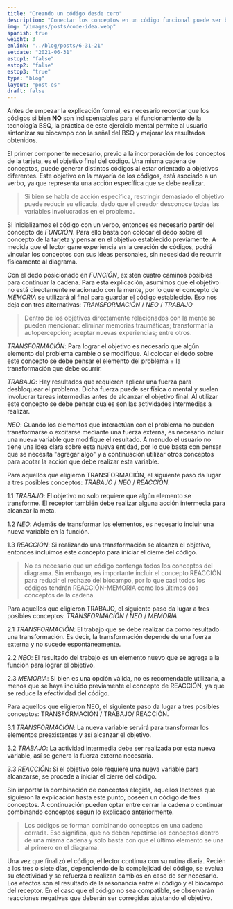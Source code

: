 ```yaml
---
title: "Creando un código desde cero"
description: "Conectar los conceptos en un código funcional puede ser bastante complicado, pero no se preocupe. Esta guía lo ayudará a comprender los pasos lógicos detrás de la creación de un código."
img: "/images/posts/code-idea.webp"
spanish: true
weight: 3
enlink: "../blog/posts/6-31-21"
setdate: "2021-06-31"
estop1: "false"
estop2: "false"
estop3: "true"
type: "blog"
layout: "post-es"
draft: false
---
```


Antes de empezar la explicación formal, es necesario recordar que los códigos si bien **NO** son indispensables para el funcionamiento de la tecnología BSQ, la práctica de este ejercicio mental permite al usuario sintonizar su biocampo con la señal del BSQ y mejorar los resultados obtenidos.

El primer componente necesario, previo a la incorporación de los conceptos de la tarjeta, es el objetivo final del código. Una misma cadena de conceptos, puede generar distintos códigos al estar orientado a objetivos diferentes. Este objetivo en la mayoría de los códigos, está asociado a un verbo, ya que representa una acción específica que se debe realizar.

>Si bien se habla de acción específica,  restringir demasiado el objetivo puede reducir su eficacia, dado que el creador desconoce todas las variables involucradas en el problema.

Si inicializamos el código con un verbo, entonces es necesario partir del concepto de *FUNCIÓN*. Para ello basta con colocar el dedo sobre el concepto de la tarjeta y pensar en el objetivo establecido previamente. A medida que el lector gane experiencia en la creación de códigos, podrá vincular los conceptos con sus ideas personales, sin necesidad de recurrir físicamente al diagrama.

Con el dedo posicionado en *FUNCIÓN*, existen cuatro caminos posibles para continuar la cadena. Para esta explicación, asumimos que el objetivo  no está directamente relacionado con la mente, por lo que el concepto de *MEMORIA* se utilizará al final para guardar el código establecido. Eso nos deja con tres alternativas: *TRANSFORMACIÓN* / *NEO* / *TRABAJO*

>Dentro de los objetivos directamente relacionados con la mente se pueden mencionar: eliminar memorias traumáticas; transformar la autopercepción; aceptar nuevas experiencias; entre otros.

*TRANSFORMACIÓN*: Para lograr el objetivo es necesario que algún elemento del problema cambie o se modifique. Al colocar el dedo sobre este concepto se debe pensar el elemento del problema + la transformación que debe ocurrir.

*TRABAJO*: Hay resultados que requieren aplicar una fuerza para desbloquear el problema. Dicha fuerza puede ser física o mental y suelen involucrar tareas intermedias antes de alcanzar el objetivo final. Al utilizar este concepto se debe pensar cuales son las actividades intermedias a realizar.

*NEO*: Cuando los elementos que interactúan con el problema no pueden transformarse o excitarse mediante una fuerza externa, es necesario incluir una nueva variable que modifique el resultado. A menudo el usuario no tiene una idea clara sobre esta nueva entidad, por lo que basta con pensar que se necesita "agregar algo" y a continuación utilizar otros conceptos para acotar la acción que debe realizar esta variable.

Para aquellos que eligieron TRANSFORMACIÓN, el siguiente paso da lugar a tres posibles conceptos: *TRABAJO* / *NEO* / *REACCIÓN*.

1.1 *TRABAJO*: El objetivo no solo requiere que algún elemento se transforme. El receptor también debe realizar alguna acción intermedia para alcanzar la meta.

1.2 *NEO*: Además de transformar los elementos, es necesario incluir una nueva variable en la función.

1.3 *REACCIÓN*: Si realizando una transformación se alcanza el objetivo, entonces incluimos este concepto para iniciar el cierre del código.

>No es necesario que un código contenga todos los conceptos del diagrama. Sin embargo, es importante incluir el concepto REACCIÓN para reducir el rechazo del biocampo, por lo que casi todos los códigos tendrán REACCIÓN-MEMORIA como los últimos dos conceptos de la cadena.

Para aquellos que eligieron TRABAJO, el siguiente paso da lugar a tres posibles conceptos: *TRANSFORMACIÓN* / *NEO* / *MEMORIA*.

2.1 *TRANSFORMACIÓN*: El trabajo que se debe realizar da como resultado una transformación. Es decir, la transformación depende de una fuerza externa y no sucede espontáneamente.

2.2 *NEO*: El resultado del trabajo es un elemento nuevo que se agrega a la función para lograr el objetivo.

2.3  *MEMORIA*: Si bien es una opción válida, no es recomendable utilizarla, a menos que se haya incluido previamente el concepto de REACCIÓN, ya que se reduce la efectividad del código.

Para aquellos que eligieron NEO, el siguiente paso da lugar a tres posibles conceptos: TRANSFORMACIÓN / TRABAJO/ REACCIÓN.

3.1 *TRANSFORMACIÓN*: La nueva variable servirá para transformar los elementos preexistentes y así alcanzar el objetivo.

3.2 *TRABAJO*: La actividad intermedia debe ser realizada por esta nueva variable, así se genera la fuerza externa necesaria.

3.3 *REACCIÓN*: Si el objetivo solo requiere una nueva variable para alcanzarse, se procede a iniciar el cierre del código.

Sin importar la combinación de conceptos elegida, aquellos lectores que siguieron la explicación hasta este punto, poseen un código de tres conceptos. A continuación pueden optar entre cerrar la cadena o continuar combinando conceptos según lo explicado anteriormente.

>Los códigos se forman combinando conceptos en una cadena cerrada. Eso significa, que no deben repetirse los conceptos dentro de una misma cadena y solo basta con que el último elemento se una al primero en el diagrama.

Una vez que finalizó el código, el lector continua con su rutina diaria. Recién a los tres o siete días, dependiendo de la complejidad del código, se evalua su efectividad y se refuerza o realizan cambios en caso de ser necesario. Los efectos son el resultado de la resonancia entre el código y el biocampo del receptor. En el caso que el código no sea compatible, se observarán reacciones negativas que deberán ser corregidas ajustando el objetivo.
